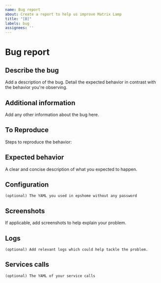 ```yaml
---
name: Bug report
about: Create a report to help us improve Matrix Lamp
title: "[B]"
labels: bug
assignees: ''
---
```


<!-- Make sure to read the documentaion (https://github.com/andrewjswan/matrix-lamp) before opening an issue. -->

# Bug report

## Describe the bug

Add a description of the bug. Detail the expected behavior in contrast with the behavior you're observing.

## Additional information

Add any other information about the bug here.

## To Reproduce

Steps to reproduce the behavior:

## Expected behavior

A clear and concise description of what you expected to happen.

## Configuration

```text
(optional) The YAML you used in epshome without any password
```

## Screenshots

If applicable, add screenshots to help explain your problem.

## Logs

```text
(optional) Add relevant logs which could help tackle the problem.
```

## Services calls

```text
(optional) The YAML of your service calls
```
